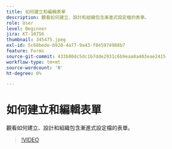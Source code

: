 ```yaml
---
title: 如何建立和編輯表單
description: 觀看如何建立、設計和組織包含漸進式設定檔的表單。
role: User
level: Beginner
jira: KT-10756
thumbnail: 345475.jpeg
exl-id: 5c68bede-6920-4a77-9a43-f8e5974988b7
feature: Forms
source-git-commit: 433b00dc5dc1b7dde2931c6b9eaa8a403eae2415
workflow-type: tm+mt
source-wordcount: '0'
ht-degree: 0%

---
```


# 如何建立和編輯表單

觀看如何建立、設計和組織包含漸進式設定檔的表單。

>[!VIDEO](https://video.tv.adobe.com/v/345475/?quality=12&learn=on)
